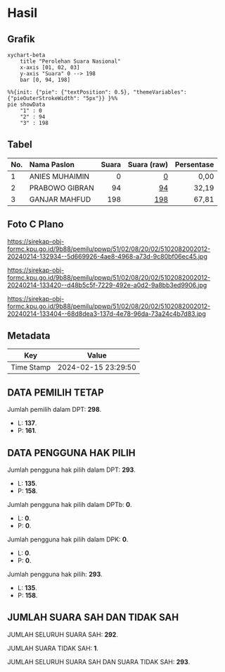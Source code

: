 # Hasil

## Grafik

```mermaid
xychart-beta
    title "Perolehan Suara Nasional"
    x-axis [01, 02, 03]
    y-axis "Suara" 0 --> 198
    bar [0, 94, 198]
```

```mermaid
%%{init: {"pie": {"textPosition": 0.5}, "themeVariables": {"pieOuterStrokeWidth": "5px"}} }%%
pie showData
    "1" : 0
    "2" : 94
    "3" : 198
```

## Tabel

| No. | Nama Paslon    | Suara | Suara (raw) | Persentase |
|:--- |:-------------- | -----:| -----------:| ----------:|
| 1   | ANIES MUHAIMIN | 0     | [0][p-1]    | 0,00       |
| 2   | PRABOWO GIBRAN | 94    | [94][p-2]   | 32,19      |
| 3   | GANJAR MAHFUD  | 198   | [198][p-3]  | 67,81      |


[p-1]: https://github.com/gigit-pemilu/pemilu-2024/blob/main/pilpres/hitung-suara/sub/51-bali/sub/02-tabanan/sub/08-penebel/sub/2002-jegu/sub/012-tps/sub/paslon-1.txt
[p-2]: https://github.com/gigit-pemilu/pemilu-2024/blob/main/pilpres/hitung-suara/sub/51-bali/sub/02-tabanan/sub/08-penebel/sub/2002-jegu/sub/012-tps/sub/paslon-2.txt
[p-3]: https://github.com/gigit-pemilu/pemilu-2024/blob/main/pilpres/hitung-suara/sub/51-bali/sub/02-tabanan/sub/08-penebel/sub/2002-jegu/sub/012-tps/sub/paslon-3.txt

## Foto C Plano

https://sirekap-obj-formc.kpu.go.id/9b88/pemilu/ppwp/51/02/08/20/02/5102082002012-20240214-132934--5d669926-4ae8-4968-a73d-9c80bf06ec45.jpg

https://sirekap-obj-formc.kpu.go.id/9b88/pemilu/ppwp/51/02/08/20/02/5102082002012-20240214-133420--d48b5c5f-7229-492e-a0d2-9a8bb3ed9906.jpg

https://sirekap-obj-formc.kpu.go.id/9b88/pemilu/ppwp/51/02/08/20/02/5102082002012-20240214-133404--68d8dea3-137d-4e78-96da-73a24c4b7d83.jpg


## Metadata

| Key        | Value               |
| ---------- | ------------------- |
| Time Stamp | 2024-02-15 23:29:50 |


## DATA PEMILIH TETAP

Jumlah pemilih dalam DPT: **298**.
 * L: **137**.
 * P: **161**.

## DATA PENGGUNA HAK PILIH

Jumlah pengguna hak pilih dalam DPT: **293**.
 * L: **135**.
 * P: **158**.

Jumlah pengguna hak pilih dalam DPTb: **0**.
 * L: **0**.
 * P: **0**.

Jumlah pengguna hak pilih dalam DPK: **0**.
 * L: **0**.
 * P: **0**.

Jumlah pengguna hak pilih: **293**.
 * L: **135**.
 * P: **158**.

## JUMLAH SUARA SAH DAN TIDAK SAH

JUMLAH SELURUH SUARA SAH: **292**.

JUMLAH SUARA TIDAK SAH: **1**.

JUMLAH SELURUH SUARA SAH DAN SUARA TIDAK SAH: **293**.


